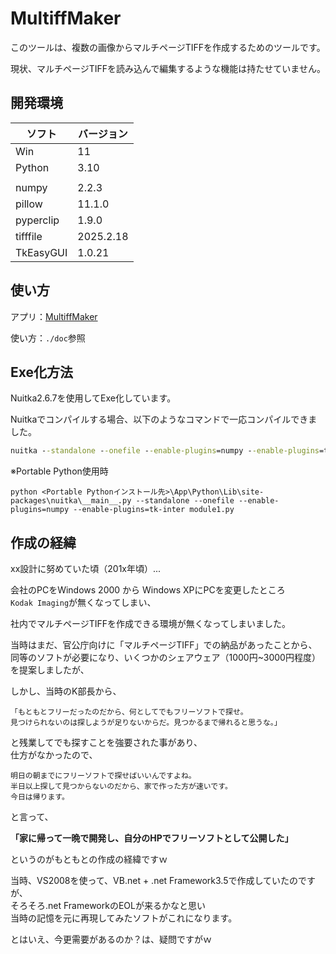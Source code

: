# MultiffMaker

このツールは、複数の画像からマルチページTIFFを作成するためのツールです。  

現状、マルチページTIFFを読み込んで編集するような機能は持たせていません。  

## 開発環境

|ソフト|バージョン|
| - |-|
|Win|11|
|Python |3.10|
|||
|numpy|2.2.3|
|pillow|11.1.0|
|pyperclip|1.9.0|
|tifffile|2025.2.18|
|TkEasyGUI|1.0.21|

## 使い方

アプリ：[MultiffMaker](./bin/multiffmaker.zip)

使い方：`./doc`参照  


## Exe化方法

Nuitka2.6.7を使用してExe化しています。

Nuitkaでコンパイルする場合、以下のようなコマンドで一応コンパイルできました。  
```cmd
nuitka --standalone --onefile --enable-plugins=numpy --enable-plugins=tk-inter module1.py
```

※Portable Python使用時  
```
python <Portable Pythonインストール先>\App\Python\Lib\site-packages\nuitka\__main__.py --standalone --onefile --enable-plugins=numpy --enable-plugins=tk-inter module1.py
```



## 作成の経緯

xx設計に努めていた頃（201x年頃）...  
  
会社のPCをWindows 2000 から Windows XPにPCを変更したところ  
`Kodak Imaging`が無くなってしまい、  

社内でマルチページTIFFを作成できる環境が無くなってしまいました。  

当時はまだ、官公庁向けに「マルチページTIFF」での納品があったことから、  
同等のソフトが必要になり、いくつかのシェアウェア（1000円~3000円程度）を提案しましたが、  
  
しかし、当時のK部長から、  
```
「もともとフリーだったのだから、何としてでもフリーソフトで探せ。  
見つけられないのは探しようが足りないからだ。見つかるまで帰れると思うな。」
```
  
と残業してでも探すことを強要された事があり、  
仕方がなかったので、  
```
明日の朝までにフリーソフトで探せばいいんですよね。
半日以上探して見つからないのだから、家で作った方が速いです。
今日は帰ります。
```
と言って、  

**「家に帰って一晩で開発し、自分のHPでフリーソフトとして公開した」**  
  
というのがもともとの作成の経緯ですｗ  
  
当時、VS2008を使って、VB.net + .net Framework3.5で作成していたのですが、  
そろそろ.net FrameworkのEOLが来るかなと思い  
当時の記憶を元に再現してみたソフトがこれになります。  

とはいえ、今更需要があるのか？は、疑問ですがｗ